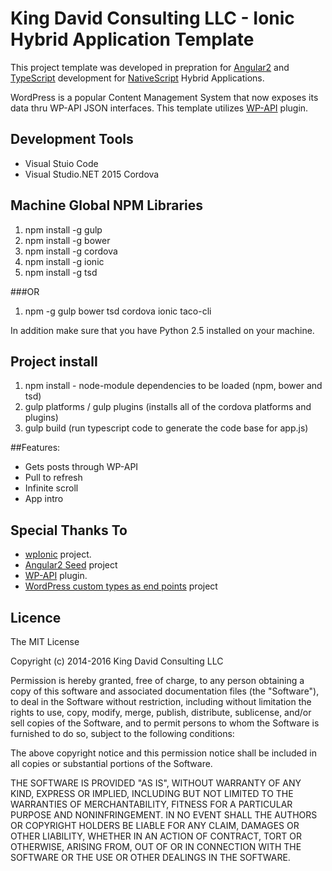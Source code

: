 # King David Consulting LLC - Ionic Hybrid Application Template

This project template was developed in prepration for [Angular2](https://angular.io/) 
and [TypeScript](http://www.typescriptlang.org/) development for [NativeScript](https://www.nativescript.org/) Hybrid Applications.

WordPress is a popular Content Management System that now exposes its data thru WP-API JSON interfaces.
This template utilizes [WP-API](https://github.com/WP-API/WP-API) plugin.

## Development Tools
* Visual Stuio Code
* Visual Studio.NET 2015 Cordova

## Machine Global NPM Libraries
1. npm install -g gulp
2. npm install -g bower
3. npm install -g cordova 
4. npm install -g ionic
5. npm install -g tsd

###OR
1. npm -g gulp bower tsd cordova ionic taco-cli

In addition make sure that you have Python 2.5 installed on your machine.

## Project install
1. npm install - node-module dependencies to be loaded (npm, bower and tsd)
2. gulp platforms / gulp plugins (installs all of the cordova platforms and plugins)
3. gulp build (run typescript code to generate the code base for app.js)

##Features:
- Gets posts through WP-API
- Pull to refresh
- Infinite scroll
- App intro

## Special Thanks To
* [wpIonic](https://github.com/scottopolis/wpIonic/) project. 
* [Angular2 Seed](https://github.com/mgechev/angular2-seed) project
* [WP-API](https://github.com/WP-API/WP-API) plugin.
* [WordPress custom types as end points](https://wordpress.org/plugins/rest-api-enabler/) project

## Licence ##

The MIT License

Copyright (c) 2014-2016 King David Consulting LLC

Permission is hereby granted, free of charge, to any person obtaining a copy of this software and associated documentation files (the "Software"), to deal in the Software without restriction, including without limitation the rights to use, copy, modify, merge, publish, distribute, sublicense, and/or sell copies of the Software, and to permit persons to whom the Software is furnished to do so, subject to the following conditions:

The above copyright notice and this permission notice shall be included in all copies or substantial portions of the Software.

THE SOFTWARE IS PROVIDED "AS IS", WITHOUT WARRANTY OF ANY KIND, EXPRESS OR IMPLIED, INCLUDING BUT NOT LIMITED TO THE WARRANTIES OF MERCHANTABILITY, FITNESS FOR A PARTICULAR PURPOSE AND NONINFRINGEMENT. IN NO EVENT SHALL THE AUTHORS OR COPYRIGHT HOLDERS BE LIABLE FOR ANY CLAIM, DAMAGES OR OTHER LIABILITY, WHETHER IN AN ACTION OF CONTRACT, TORT OR OTHERWISE, ARISING FROM, OUT OF OR IN CONNECTION WITH THE SOFTWARE OR THE USE OR OTHER DEALINGS IN THE SOFTWARE.
